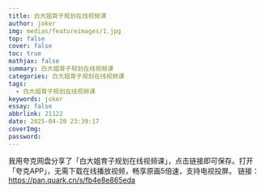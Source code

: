 ```yaml
---
title: 白大姐育子规划在线视频课
author: joker
img: medias/featureimages/1.jpg
top: false
cover: false
toc: true
mathjax: false
summary: 白大姐育子规划在线视频课
categories: 白大姐育子规划在线视频课
tags:
  - 白大姐育子规划在线视频课
keywords: joker
essay: false
abbrlink: 21122
date: 2025-04-20 23:39:17
coverImg:
password:
---
```


我用夸克网盘分享了「白大姐育子规划在线视频课」，点击链接即可保存。打开「夸克APP」，无需下载在线播放视频，畅享原画5倍速，支持电视投屏。
链接：https://pan.quark.cn/s/fb4e8e865eda
